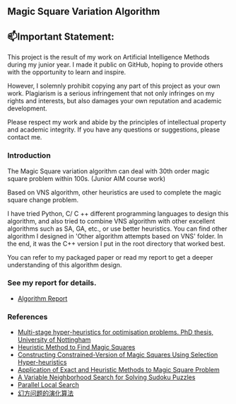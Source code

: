 ## Magic Square Variation Algorithm

## 📫Important Statement:

This project is the result of my work on Artificial Intelligence Methods during my junior year. I made it public on GitHub, hoping to provide others with the opportunity to learn and inspire.

However, I solemnly prohibit copying any part of this project as your own work. Plagiarism is a serious infringement that not only infringes on my rights and interests, but also damages your own reputation and academic development.

Please respect my work and abide by the principles of intellectual property and academic integrity. If you have any questions or suggestions, please contact me.


### Introduction
The Magic Square variation algorithm can deal with 30th order magic square problem within 100s. (Junior AIM course work)

Based on VNS algorithm, other heuristics are used to complete the magic square change problem.

I have tried Python, C/ C ++ different programming languages to design this algorithm, and also tried to combine VNS algorithm with other excellent algorithms such as SA, GA, etc., or use better heuristics. You can find other algorithm I designed in 'Other algorithm attempts based on VNS' folder. In the end, it was the C++ version I put in the root directory that worked best.

You can refer to my packaged paper or read my report to get a deeper understanding of this algorithm design.

### See my report for details.
- [Algorithm Report](Algorithm_Report.pdf)

### References
- [Multi-stage hyper-heuristics for optimisation problems. PhD thesis, University of Nottingham](References/Multi_stage_hyper_heuristics_for_optimisation_problems.pdf)
- [Heuristic Method to Find Magic Squares](References/Heuristic_Method_to_Find_Magic_Squares.pdf)
- [Constructing Constrained-Version of Magic Squares Using Selection Hyper-heuristics](References/Constructing_Constrained_Version_of_Magic_Squares_Using_Selection_Hyper_heuristics.pdf)
- [Application of Exact and Heuristic Methods to Magic Square Problem](References/Application_of_Exact_and_Heuristic_Methods_to_Magic_Square_Problem.pdf)
- [A Variable Neighborhood Search for Solving Sudoku Puzzles](References/A_Variable_Neighborhood_Search_for_Solving_Sudoku_Puzzles.pdf)
- [Parallel Local Search](References/Parallel_Local_Search.pdf)
- [幻方问题的演化算法](References/幻方问题的演化算法_谢涛.pdf)
